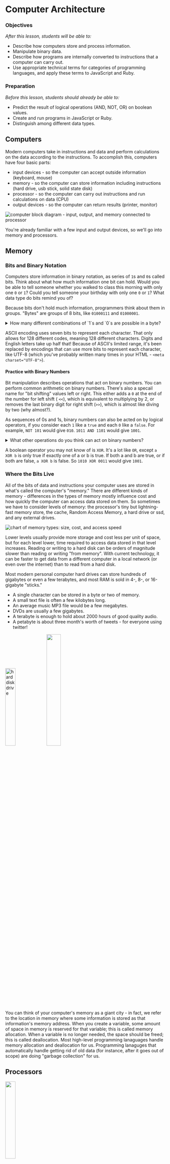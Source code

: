 <!--
---
title: Computer Architecture
type: lesson
duration: "1:15"
creator:
    name: 
    city: SF
competencies: Computer Science

@TODO - copyright for images (or replace)
---


Parts of a computer  
Memory  
Care because processor accesses values from memory (what's an array? a linked list?!!)  
Processor, Instructions, Processor Registers and Cache  
Processes, Threads  
Machine language, compiling  
Virtual Machines, Interpreters  
Interpreters - variable hoisting  ?



Get a one-sentence understanding of the parts that aren't relevant to web dev but that you'll be expected to know.  Define key terms and/or identify key properties of a language, especially the ones we've used in class.


---
References:
http://www.bbc.co.uk/education/guides/zwbk87h/revision/1
https://www.recurse.com/blog/7-understanding-c-by-learning-assembly
---

-->

# Computer Architecture

### Objectives
*After this lesson, students will be able to:*

- Describe how computers store and process information.   
- Manipulate binary data.   
- Describe how programs are internally converted to instructions that a computer can carry out.   
- Use appropriate technical terms for categories of programming languages, and apply these terms to JavaScript and Ruby.  

### Preparation
*Before this lesson, students should already be able to:*

- Predict the result of logical operations (AND, NOT, OR) on boolean values. 
- Create and run programs in JavaScript or Ruby. 
- Distinguish among different data types. 


## Computers 

Modern computers take in instructions and data and perform calculations on the data according to the instructions.  To accomplish this, computers have four basic parts:

* input devices - so the computer can accept outside information (keyboard, mouse)
* memory - so the computer can store information including instructions (hard drive, usb stick, solid state disk)
* processor - so the computer can carry out instructions and run calculations on data (CPU)
* output devices - so the computer can return results (printer, monitor)

![computer block diagram - input, output, and memory connected to processor](http://onlinemca.com/mca_course/kurukshetra_university/semester1/c/img_c/comp_block_diagram.png)


You're already familiar with a few input and output devices, so we'll go into memory and processors. 




## Memory

### Bits and Binary Notation

Computers store information in binary notation, as series of `1`s and `0`s called bits.  Think about what how much information one bit can hold.  Would you be able to tell someone whether you walked to class this morning with only one `0` or `1`? Could you tell someone your birthday with only one `0` or `1`?  What data type do bits remind you of?


Because bits don't hold much information, programmers think about them in groups.  "Bytes" are groups of 8 bits, like `01000111` and `01000001`.

<details> 
  <summary>How many different combinations of `1`s and `0`s are possible in a byte?</summary>
   <p> 2<sup>8</sup>, or 256</p>
</details> 

ASCII encoding uses seven bits to represent each character. That only allows for 128 different codes, meaning 128 different characters. Digits and English letters take up half that!  Because of ASCII's limited range, it's been replaced by encodings that can use more bits to represent each character, like UTF-8 (which you've probably written many times in your HTML - `<meta charset="UTF-8">`).


#### Practice with Binary Numbers


Bit manipulation describes operations that act on binary numbers.  You can perform common arithmetic on binary numbers. There's also a specail name for "bit shifting" values left or right. This either adds a `0` at the end of the number for left shift ( `<<`), which is equivalent to multiplying by 2, or removes the last binary digit for right shift (`>>`), which is almost like diving by two (why almost?).  

As sequences of 0s and 1s, binary numbers can also be acted on by logical operators, if you consider each `1` like a `true` and each `0` like a `false`.  For example, `NOT 101` would give `010`.   `1011 AND 1101` would give `1001`. 

<details> 
  <summary>What other operations do you think can act on binary numbers?</summary>
   <p> We've seen `AND` and `OR`.</p>
</details> 

A boolean operator you may not know of is `XOR`. It's a lot like `OR`, except `a XOR b` is only true if exactly one of a or b is true.  If both a and b are true, or if both are false, `a XOR b` is false.   So `1010 XOR 0011` would give `1001`.

### Where the Bits Live

All of the bits of data and instructions your computer uses are stored in what's called the computer's "memory." There are different kinds of memory - differences in the types of memory mostly influence cost and how quickly the computer can access data stored on them. So sometimes we have to consider levels of memory: the processor's tiny but lightning-fast memory store, the cache, Random Access Memory, a hard drive or ssd, and any external drives. 

![chart of memory types: size, cost, and access speed](https://cloud.githubusercontent.com/assets/3254910/12181035/b55fae34-b534-11e5-8f86-18b111d0b3ef.png)  

Lower levels usually provide more storage and cost less per unit of space, but for each level lower, time required to access data stored in that level increases. Reading or writing to a hard disk can be orders of magnitude slower than reading or writing "from memory".  With current technology, it can be faster to get data from a different computer in a local network (or even over the internet) than to read from a hard disk. 


 Most modern personal computer hard drives can store hundreds of gigabytes or even a few terabytes, and most RAM is sold in 4-, 8-, or 16-gigabyte "sticks."

* A single character can be stored in a byte or two of memory. 
* A small text file is often a few kilobytes long.  
* An average music MP3 file would be a few megabytes.
* DVDs are usually a few gigabytes.  
* A terabyte is enough to hold about 2000 hours of good quality audio.  
* A petabyte is about three month's worth of tweets - for everyone using twitter!  

<img src="http://www.oceantechonline.com/wp-content/uploads/2013/04/hard-drive1.png" alt="hard disk drive" width="25%">

<img src="http://www.nemixcorp.com/media/catalog/product/cache/1/image/9df78eab33525d08d6e5fb8d27136e95/1/8/184_pin_eccx2-a.jpg" width="30%">


You can think of your computer's memory as a giant city - in fact, we refer to the location in memory where some information is stored as that information's memory address. When you create a variable, some amount of space in memory is reserved for that variable; this is called memory allocation. When a variable is no longer needed, the space should be freed; this is called deallocation.  Most high-level programming lanaguages handle memory allocation and deallocation for us. Programming lanaguges that automatically handle getting rid of old data (for instance, after it goes out of scope) are doing "garbage collection" for us.  


## Processors

<img src="https://blazotech.files.wordpress.com/2011/05/1298865422-79.jpg" width="25%">

Bits are transfered through the computer to support even the most basic of operations. In memory, they represent the data programs act upon as well as the programs themselves!  None of this information really has any effect until it's processed by a computer's processor(s). The processor is the brain of the computer.

Processors perform all of the operations that take place within your computer according to a set of instructions.  A processor is just a small group of computer chips. You can think of the processor as having a few main important parts:

 * the arithmic logic unit performs operations
 * the registers are tiny storage spaces for the data beging operated on
 * the cache is another small area of memory for data that's likely to be accessed again soon. 


<details>   
  <summary>How many different combinations of `1`s and `0`s are possible in a 32-bit word?</summary>   
   <p> 2<sup>32</sup>, or 4294967296</p>   
</details>   


The number of bits a processor can work on at one time is related to its "word size." Common word sizes are 32 bits or 64 bits, which is why you'll mostly hear about 32bit or 64bit processors.  


### Processes and Threads 

Each instance of a running program is called a process; a processor can only work on one process at once. To see a list of processes running on your computer, enter the `top` command in your terminal. 

A single processor can only work on one thing at a time. Users want to be able to do more than one thing at a time with their computers. There are a few approaches to fixing this problem. First, the processor changes which process it's working on avoid any downtime. If one process needs to wait for user input, for example, the computer will work on a different process for a while to fill that time.  Many computers also have "dual" or "quad" core processors, which is like having 2 or 4 processors. Most modern architectures also allow for threading, where process are divided into smaller "threads", individual tasks that the processor focuses on for a short amount of time.



## Break!


## Interpreters and Compilers

If the computer works with 0s and 1s, how does it  know what to do when we give it a line of code like `var speed = 0;`?


Very early in the history of computer development, Assembly languages were created to manipulate computer memory and operations in a way that's possible for humans to read, instead of just 1s and 0s.  How human-readable they are depends on your level of training. There is usually a one-to-one correspondance between a line of code in assembly and an operation carried out by the machine, so they still look a lot like code and not at all like English.

Here's an example of some assembly commands and debugging information. The debugging information on the left hand side includes the name of the file that was run (`test`) and the memory address where the beginning of the function started. The assembly commands are in the middle, between the colons and the semicolons. The parts after the colons are comments.

```assembly
test`main:
test[0x100000f90] <+0>: pushq  %rbp         ; these first two instructions keep track of  
test[0x100000f91] <+1>: movq   %rsp, %rbp   ;  ... where the function starts
test[0x100000f94] <+4>: xorl   %eax, %eax   ; does a logical XOR on the same thing twice - whatever's stored in %eax
					    ;  ... and stores the result in %eax - ensuring %eax is now 0
					    ;  ... the l in xorl just stands for "long" integer data type
test[0x100000f96] <+6>: popq   %rbp	    ; pops the stored value of the base pointer back into the base pointer
test[0x100000f97] <+7>: retq                ; jumps back to the return address (which was also stored in call stack)
```


Can you identify what the code is doing?  The %rbp, %rsp, and %eax are registers - data storage locations directly in the CPU. It's very fast for a computer to access the processor's registers, and they usually store the operands for an arithmetic or logic operation being carried out. The %rbp and %rsp registers have special purposes; they help the computer keep track of where in the call stack the current operations are being carried out (we won't go into this too much, but it's the basis for how control flow works).


Here's that code translated into a low-level programming language called C:

```c
/* test.c */
int main(){
  int a = 16;
  int b = 32;
  return 0;
}
```

What do you think is happening in the code samples above? What do you think `int` means? What data types are x, y, and main?

Here's a JavaScript analogue:

```js
(function main(){
  var a = 16;
  var b = 32;
  var c = a + b;
  return c;
})()
```


## Compilers and Interpreters

Compiling translates source code into a lower-level language, usually into an assembly language or machine code that can be run directly by the processor. Programming in a compiled language requires an extra step between writing and running code; you literally have to compile the code into a language the machine can read.  This creates extra delay as you have to compile code before running it, but the compiled code runs very fast because the machine can run it very directly. 



With interpreted languages like we've been using, the source code is translated a little at a time in real time as it's run, instead of all at once before it is run.  The code isn't translated directly all the way down to the machine code level. It's translated to an intermediate format and then run in a virtual machine -- a simulated computer within the actual computer. The virtual machine has precompiled chunks of code that map to machine code.  

Programmers working with compiled languages have to use different compilers for the different systems they work on - Windows, Ubuntu, and OS X, for example. They have to consciously find and use the correct compiler.   When working with interpreted languages, the same code can run on many systems. The effort of translating that code to machine language falls to the virtual machine, where the programmer doesn't have to worry about it at all.

One popular compiled language used in web development is Java. 

## Static and Dynamic Typing

When a language makes you specify the type of a variable and does not allow you to change it, that's called static typing.  We haven't had to specify the types of variables in JavaScript or Ruby, and we can change the type of a variable - this is dynamic typing! Interpreted and compiled languages can both be statically or dynamically typed.



## Practice

Discuss the following questions with a partner:

1. Is JavaScript "garbage collected"?  How about Ruby?

1. Does JavaScript have "static typing" or "dynamic typing"?  Ruby?

1. Is JavaScript a "compiled language" or an "interpreted language"? What about Ruby?

1. What is a "scripting lanauage"? Give an example.

1. What do we mean by "high-level" and "low-level" languages? Give an example of each. 
